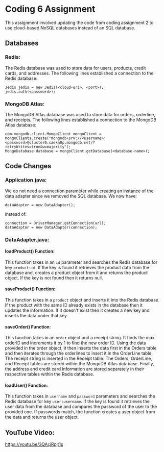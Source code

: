 # Coding 6 Assignment
This assignment involved updating the code from coding assignment 2 to use cloud-based NoSQL databases instead of an SQL database.

## Databases

### Redis:
The Redis database was used to store data for users, products, credit cards, and addresses.
The following lines established a connection to the Redis database:
```
Jedis jedis = new Jedis(<cloud-uri>, <port>);
jedis.auth(<password>);
```

### MongoDB Atlas:
The MongoDB Atlas database was used to store data for orders, orderline, and receipts.
The following lines established a connection to the MongoDB Atlas database:
```
com.mongodb.client.MongoClient mongoClient = MongoClients.create("mongodb+srv://<username>:<password>@cluster0.caekn0p.mongodb.net/?retryWrites=true&w=majority");
MongoDatabase database = mongoClient.getDatabase(<database-name>);
```

## Code Changes

### Application.java:
We do not need a connection parameter while creating an instance of the data adapter since we removed the SQL database.
We now have:
```
dataAdapter = new DataAdapter();
```
instead of:
```
connection = DriverManager.getConnection(url);
dataAdapter = new DataAdapter(connection);
```

### DataAdapter.java:
#### loadProduct() Function:
This function takes in an `id` parameter and searches the Redis database for key `product:id`. If the key is found it retrieves the product data from the database and, creates a product object from it and returns the product object. If the key is not found then it returns null.

#### saveProduct() Function:
This function takes in a `product` object and inserts it into the Redis database. If the product with the same ID already exists in the database then it updates the information. If it doesn't exist then it creates a new key and inserts the data under that key.

#### saveOrder() Function:
This function takes in an `order` object and a receipt string. It finds the max orderID and increments it by 1 to find the new order ID. Using the data provided in the order object, it then inserts the data first in the Orders table and then iterates through the orderlines to insert it in the OrderLine table. The receipt string is inserted in the Receipt table. The Orders, OrderLine, and Receipt tables are stored within the MongoDB Atlas database. Finally, the address and credit card information are stored separately in their respective tables within the Redis database.

#### loadUser() Function:
This function takes in `username` and `password` parameters and searches the Redis database for key `user:username`. If the key is found it retrieves the user data from the database and compares the password of the user to the provided one. If passwords match, the function creates a user object from the data and returns the user object. 

## YouTube Video:
https://youtu.be/3QAcjRpjt1g

